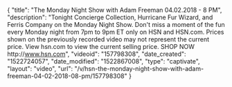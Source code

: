 {
    "title": "The Monday Night Show with Adam Freeman 04.02.2018 - 8 PM",
    "description": "Tonight Concierge Collection, Hurricane Fur Wizard, and Ferris Company on the Monday Night Show. Don't miss a moment of the fun every Monday night from 7pm to 9pm ET only on HSN and HSN.com. Prices shown on the previously recorded video may not represent the current price. View hsn.com to view the current selling price. SHOP NOW http:\/\/www.hsn.com",
    "videoid": "157798308",
    "date_created": "1522724057",
    "date_modified": "1522867008",
    "type": "captivate",
    "layout": "video",
    "url": "\/v\/hsn-the-monday-night-show-with-adam-freeman-04-02-2018-08-pm\/157798308"
}